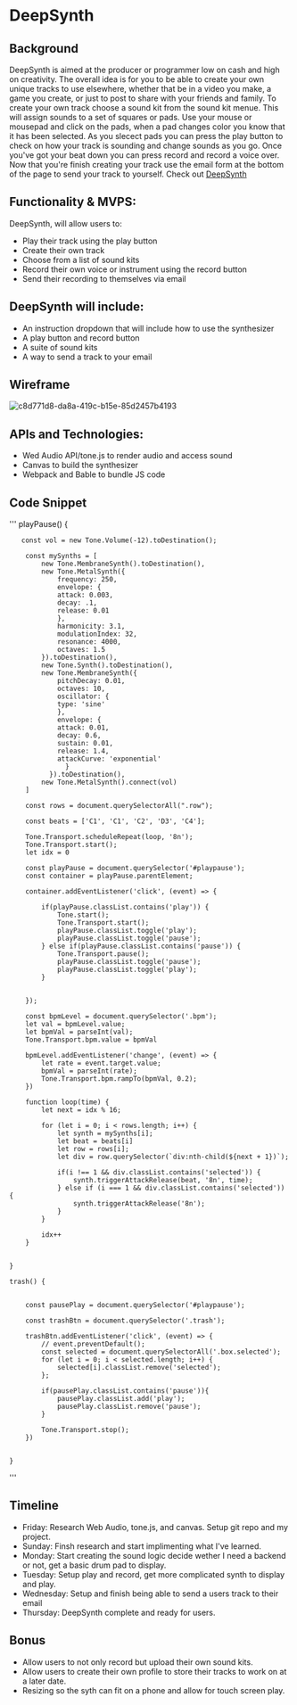 # DeepSynth

## Background

DeepSynth is aimed at the producer or programmer low on cash and high on creativity. The overall idea is for you to be able to create your own unique tracks to use elsewhere, whether that be in a video you make, a game you create, or just to post to share with your friends and family. To create your own track choose a sound kit from the sound kit menue. This will assign sounds to a set of squares or pads. Use your mouse or mousepad and click on the pads, when a pad changes color you know that it has been selected. As you slecect pads you can press the play button to check on how your track is sounding and change sounds as you go. Once you've got your beat down you can press record and record a voice over. Now that you're finish creating your track use the email form at the bottom of the page to send your track to yourself. Check out [DeepSynth](https://sparsons808.github.io/DeepSynth/)


## Functionality & MVPS:

DeepSynth, will allow users to:

- Play their track using the play button
- Create their own track
- Choose from a list of sound kits
- Record their own voice or instrument using the record button
- Send their recording to themselves via email

## DeepSynth will include:

- An instruction dropdown that will include how to use the synthesizer
- A play button and record button
- A suite of sound kits
- A way to send a track to your email

## Wireframe

![c8d771d8-da8a-419c-b15e-85d2457b4193](https://user-images.githubusercontent.com/83877102/129408204-e1151e4d-d0b8-4ca0-95ae-fa9e5fbd0cb3.jpg)

## APIs and Technologies:

- Wed Audio API/tone.js to render audio and access sound
- Canvas to build the synthesizer
- Webpack and Bable to bundle JS code

## Code Snippet

'''
  playPause() {

       const vol = new Tone.Volume(-12).toDestination();

        const mySynths = [
            new Tone.MembraneSynth().toDestination(),
            new Tone.MetalSynth({
                frequency: 250,
                envelope: {
                attack: 0.003,
                decay: .1,
                release: 0.01
                },
                harmonicity: 3.1,
                modulationIndex: 32,
                resonance: 4000,
                octaves: 1.5
            }).toDestination(),
            new Tone.Synth().toDestination(),
            new Tone.MembraneSynth({
                pitchDecay: 0.01,
                octaves: 10,
                oscillator: {
                type: 'sine'
                },
                envelope: {
                attack: 0.01,
                decay: 0.6,
                sustain: 0.01,
                release: 1.4,
                attackCurve: 'exponential'
                  }
              }).toDestination(),
            new Tone.MetalSynth().connect(vol)
        ]

        const rows = document.querySelectorAll(".row");

        const beats = ['C1', 'C1', 'C2', 'D3', 'C4'];

        Tone.Transport.scheduleRepeat(loop, '8n');
        Tone.Transport.start();
        let idx = 0

        const playPause = document.querySelector('#playpause');
        const container = playPause.parentElement;
       
        container.addEventListener('click', (event) => {
            
            if(playPause.classList.contains('play')) {
                Tone.start();
                Tone.Transport.start();
                playPause.classList.toggle('play');
                playPause.classList.toggle('pause');
            } else if(playPause.classList.contains('pause')) {
                Tone.Transport.pause();
                playPause.classList.toggle('pause');
                playPause.classList.toggle('play');
            }
            
            
        });

        const bpmLevel = document.querySelector('.bpm');
        let val = bpmLevel.value;
        let bpmVal = parseInt(val);
        Tone.Transport.bpm.value = bpmVal

        bpmLevel.addEventListener('change', (event) => {
            let rate = event.target.value;
            bpmVal = parseInt(rate);
            Tone.Transport.bpm.rampTo(bpmVal, 0.2);
        })

        function loop(time) {
            let next = idx % 16;

            for (let i = 0; i < rows.length; i++) {
                let synth = mySynths[i];
                let beat = beats[i]
                let row = rows[i];
                let div = row.querySelector(`div:nth-child(${next + 1})`);

                if(i !== 1 && div.classList.contains('selected')) {
                    synth.triggerAttackRelease(beat, '8n', time);
                } else if (i === 1 && div.classList.contains('selected')) {
                    synth.triggerAttackRelease('8n');
                }
            }

            idx++
        }

       
    }

    trash() {
       
       
        const pausePlay = document.querySelector('#playpause');

        const trashBtn = document.querySelector('.trash');

        trashBtn.addEventListener('click', (event) => {
            // event.preventDefault();
            const selected = document.querySelectorAll('.box.selected');
            for (let i = 0; i < selected.length; i++) {
                selected[i].classList.remove('selected');
            };

            if(pausePlay.classList.contains('pause')){
                pausePlay.classList.add('play');
                pausePlay.classList.remove('pause');
            }
            
            Tone.Transport.stop();
        })

        
    }

'''

## Timeline
 
 - Friday: Research Web Audio, tone.js, and canvas. Setup git repo and my project.
 - Sunday: Finsh research and start implimenting what I've learned.
 - Monday: Start creating the sound logic decide wether I need a backend or not, get a basic drum pad to display.
 - Tuesday: Setup play and record, get more complicated synth to display and play.
 - Wednesday: Setup and finish being able to send a users track to their email
 - Thursday: DeepSynth complete and ready for users.

## Bonus

- Allow users to not only record but upload their own sound kits.
- Allow users to create their own profile to store their tracks to work on at a later date.
- Resizing so the syth can fit on a phone and allow for touch screen play.
 
